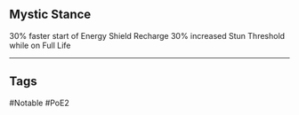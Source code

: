 ## Mystic Stance
30% faster start of Energy Shield Recharge
30% increased Stun Threshold while on Full Life

---
## Tags
#Notable
#PoE2
